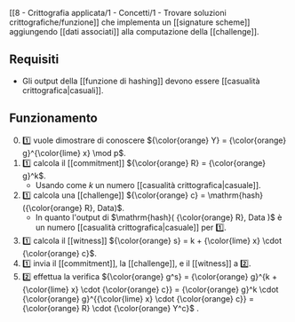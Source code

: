 [[8 - Crittografia applicata/1 - Concetti/1 - Trovare soluzioni crittografiche/funzione]] che implementa un [[signature scheme]] aggiungendo [[dati associati]] alla computazione della [[challenge]].

## Requisiti

- Gli output della [[funzione di hashing]] devono essere [[casualità crittografica|casuali]].

## Funzionamento

0. 1️⃣ vuole dimostrare di conoscere ${\color{orange} Y} = {\color{orange} g}^{\color{lime} x} \mod p$.
1. 1️⃣ calcola il [[commitment]] ${\color{orange} R} = {\color{orange} g}^k$.
	- Usando come $k$ un numero [[casualità crittografica|casuale]].
2. 1️⃣ calcola una [[challenge]] ${\color{orange} c} = \mathrm{hash}({\color{orange} R}, Data)$.
	- In quanto l'output di $\mathrm{hash}( {\color{orange} R}, Data )$ è un numero [[casualità crittografica|casuale]] per 1️⃣.
4. 1️⃣ calcola il [[witness]] ${\color{orange} s} = k + {\color{lime} x} \cdot {\color{orange} c}$.
5. 1️⃣ invia il [[commitment]], la [[challenge]], e il [[witness]] a 2️⃣.
6. 2️⃣ effettua la verifica ${\color{orange} g^s} = {\color{orange} g}^{k + {\color{lime} x} \cdot {\color{orange} c}} = {\color{orange} g}^k \cdot {\color{orange} g}^{{\color{lime} x} \cdot {\color{orange} c}} = {\color{orange} R} \cdot {\color{orange} Y^c}$ .
